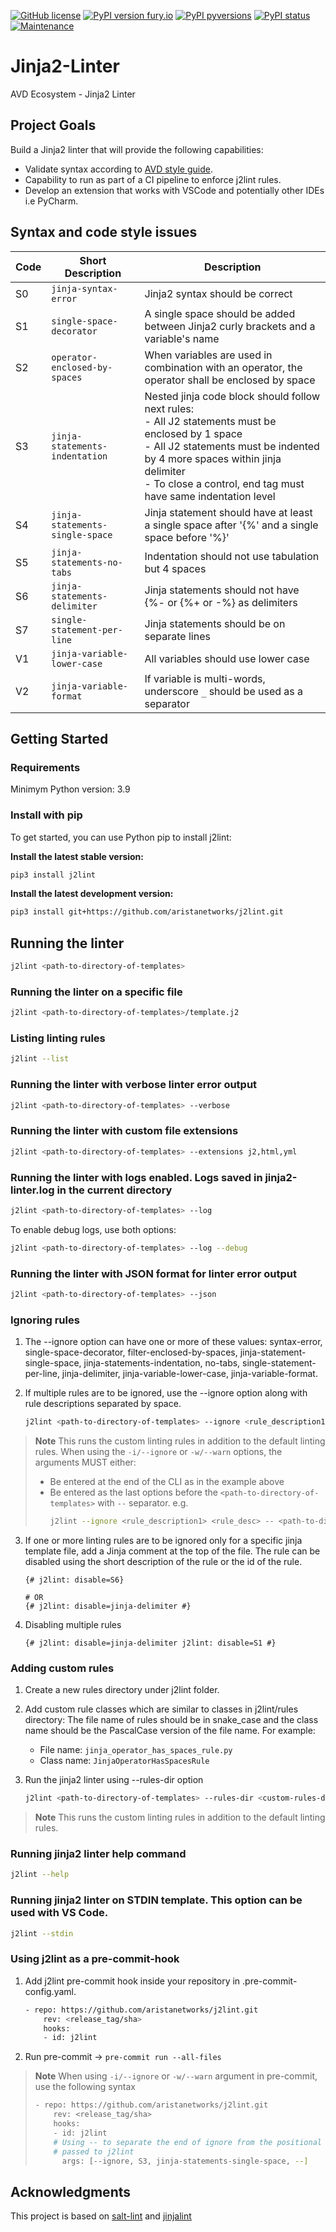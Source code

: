 [![GitHub license](https://badgen.net/github/license/aristanetworks/j2lint)](https://github.com/aristanetworks/j2lint/blob/devel/LICENSE)
[![PyPI version fury.io](https://badge.fury.io/py/j2lint.svg)](https://pypi.python.org/pypi/j2lint/)
[![PyPI pyversions](https://img.shields.io/pypi/pyversions/j2lint.svg)](https://pypi.python.org/pypi/j2lint/)
[![PyPI status](https://img.shields.io/pypi/status/j2lint.svg)](https://pypi.python.org/pypi/j2lint/)
[![Maintenance](https://img.shields.io/badge/Maintained%3F-yes-green.svg)](https://github.com/aristanetworks/j2lint/graphs/commit-activity)

# Jinja2-Linter

AVD Ecosystem - Jinja2 Linter

## Project Goals

Build a Jinja2 linter that will provide the following capabilities:

- Validate syntax according to [AVD style guide](https://avd.sh/en/stable/docs/contribution/style-guide.html).
- Capability to run as part of a CI pipeline to enforce j2lint rules.
- Develop an extension that works with VSCode and potentially other IDEs i.e PyCharm.

## Syntax and code style issues

| Code | Short Description | Description |
|------|-------------------|-------------|
| S0   | `jinja-syntax-error`            | Jinja2 syntax should be correct |
| S1   | `single-space-decorator`        | A single space should be added between Jinja2 curly brackets and a variable's name |
| S2   | `operator-enclosed-by-spaces`   | When variables are used in combination with an operator, the operator shall be enclosed by space |
| S3   | `jinja-statements-indentation`  | Nested jinja code block should follow next rules:<br>- All J2 statements must be enclosed by 1 space<br>- All J2 statements must be indented by 4 more spaces within jinja delimiter<br>- To close a control, end tag must have same indentation level |
| S4   | `jinja-statements-single-space` | Jinja statement should have at least a single space after '{%' and a single space before '%}' |
| S5   | `jinja-statements-no-tabs`      | Indentation should not use tabulation but 4 spaces |
| S6   | `jinja-statements-delimiter`    | Jinja statements should not have {%- or {%+ or -%} as delimiters |
| S7   | `single-statement-per-line`     | Jinja statements should be on separate lines |
| V1   | `jinja-variable-lower-case`     | All variables should use lower case |
| V2   | `jinja-variable-format`         | If variable is multi-words, underscore `_` should be used as a separator |

## Getting Started

### Requirements

Minimym Python version: 3.9

### Install with pip

To get started, you can use Python pip to install j2lint:

**Install the latest stable version:**

```bash
pip3 install j2lint
```

**Install the latest development version:**

```bash
pip3 install git+https://github.com/aristanetworks/j2lint.git
```

## Running the linter

```bash
j2lint <path-to-directory-of-templates>
```

### Running the linter on a specific file

```bash
j2lint <path-to-directory-of-templates>/template.j2
```

### Listing linting rules

```bash
j2lint --list
```

### Running the linter with verbose linter error output

```bash
j2lint <path-to-directory-of-templates> --verbose
```

### Running the linter with custom file extensions

```bash
j2lint <path-to-directory-of-templates> --extensions j2,html,yml
```

### Running the linter with logs enabled. Logs saved in jinja2-linter.log in the current directory

```bash
j2lint <path-to-directory-of-templates> --log
```

To enable debug logs, use both options:

```bash
j2lint <path-to-directory-of-templates> --log --debug
```

### Running the linter with JSON format for linter error output

```bash
j2lint <path-to-directory-of-templates> --json
```

### Ignoring rules

1. The --ignore option can have one or more of these values: syntax-error, single-space-decorator, filter-enclosed-by-spaces, jinja-statement-single-space, jinja-statements-indentation, no-tabs, single-statement-per-line, jinja-delimiter, jinja-variable-lower-case, jinja-variable-format.

2. If multiple rules are to be ignored, use the --ignore option along with rule descriptions separated by space.

    ```bash
    j2lint <path-to-directory-of-templates> --ignore <rule_description1> <rule_desc>
    ```

> **Note**
> This runs the custom linting rules in addition to the default linting rules.
> When using the `-i/--ignore` or `-w/--warn` options, the arguments MUST either:
> * Be entered at the end of the CLI as in the example above
> * Be entered as the last options before the `<path-to-directory-of-templates>`
>   with `--` separator.  e.g.
>   ```bash
>   j2lint --ignore <rule_description1> <rule_desc> -- <path-to-directory-of-templates>
>   ```

3. If one or more linting rules are to be ignored only for a specific jinja template file, add a Jinja comment at the top of the file. The rule can be disabled using the short description of the rule or the id of the rule.

    ```jinja2
    {# j2lint: disable=S6}

    # OR
    {# j2lint: disable=jinja-delimiter #}
    ```

4. Disabling multiple rules

    ```jinja2
    {# j2lint: disable=jinja-delimiter j2lint: disable=S1 #}
    ```

### Adding custom rules

1. Create a new rules directory under j2lint folder.
2. Add custom rule classes which are similar to classes in j2lint/rules directory:
    The file name of rules should be in snake_case and the class name should be the PascalCase version of the file name. For example:
    - File name: `jinja_operator_has_spaces_rule.py`
    - Class name: `JinjaOperatorHasSpacesRule`

3. Run the jinja2 linter using --rules-dir option

    ```bash
    j2lint <path-to-directory-of-templates> --rules-dir <custom-rules-directory>
    ```

> **Note**
> This runs the custom linting rules in addition to the default linting rules.

### Running jinja2 linter help command

```bash
j2lint --help
```

### Running jinja2 linter on STDIN template. This option can be used with VS Code.

```bash
j2lint --stdin
```

### Using j2lint as a pre-commit-hook

1. Add j2lint pre-commit hook inside your repository in .pre-commit-config.yaml.

    ```bash
    - repo: https://github.com/aristanetworks/j2lint.git
        rev: <release_tag/sha>
        hooks:
        - id: j2lint
    ```

2. Run pre-commit -> `pre-commit run --all-files`

> **Note**
> When using `-i/--ignore` or `-w/--warn` argument in pre-commit, use the
> following syntax
>
> ```bash
> - repo: https://github.com/aristanetworks/j2lint.git
>     rev: <release_tag/sha>
>     hooks:
>     - id: j2lint
>     # Using -- to separate the end of ignore from the positional arguments
>     # passed to j2lint
>       args: [--ignore, S3, jinja-statements-single-space, --]
> ```

## Acknowledgments

This project is based on [salt-lint](https://github.com/warpnet/salt-lint) and [jinjalint](https://github.com/motet-a/jinjalint)
